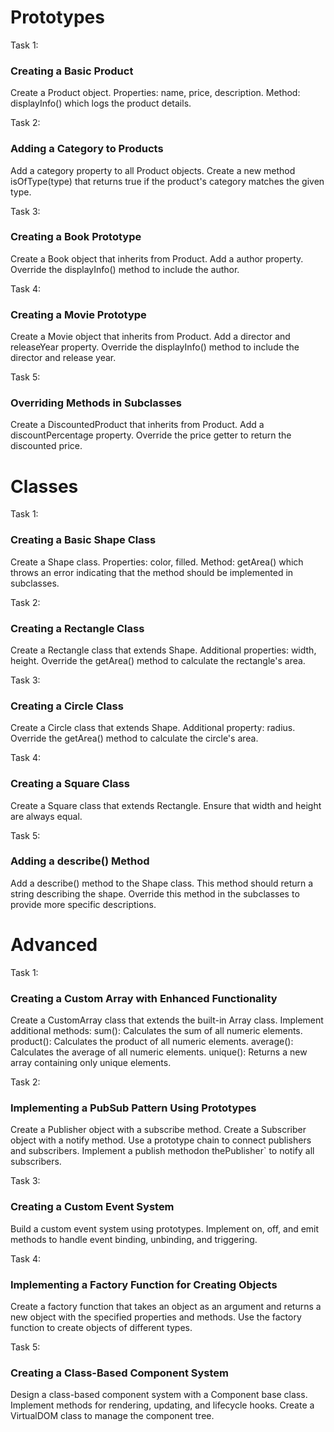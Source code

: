 # Prototypes

Task 1: 

### Creating a Basic Product
Create a Product object.
Properties: name, price, description.
Method: displayInfo() which logs the product details.

Task 2: 

### Adding a Category to Products
Add a category property to all Product objects.
Create a new method isOfType(type) that returns true if the product's category matches the given type.

Task 3: 

### Creating a Book Prototype
Create a Book object that inherits from Product.
Add a author property.
Override the displayInfo() method to include the author.

Task 4: 

### Creating a Movie Prototype
Create a Movie object that inherits from Product.
Add a director and releaseYear property.
Override the displayInfo() method to include the director and release year.

Task 5: 

### Overriding Methods in Subclasses
Create a DiscountedProduct that inherits from Product.
Add a discountPercentage property.
Override the price getter to return the discounted price.

# Classes

Task 1: 

### Creating a Basic Shape Class
Create a Shape class.
Properties: color, filled.
Method: getArea() which throws an error indicating that the method should be implemented in subclasses.

Task 2: 

### Creating a Rectangle Class
Create a Rectangle class that extends Shape.
Additional properties: width, height.
Override the getArea() method to calculate the rectangle's area.

Task 3: 

### Creating a Circle Class
Create a Circle class that extends Shape.
Additional property: radius.
Override the getArea() method to calculate the circle's area.

Task 4: 

### Creating a Square Class
Create a Square class that extends Rectangle.
Ensure that width and height are always equal.

Task 5: 

### Adding a describe() Method
Add a describe() method to the Shape class.
This method should return a string describing the shape.
Override this method in the subclasses to provide more specific descriptions.

# Advanced

Task 1: 

### Creating a Custom Array with Enhanced Functionality
Create a CustomArray class that extends the built-in Array class.
Implement additional methods:
sum(): Calculates the sum of all numeric elements.
product(): Calculates the product of all numeric elements.
average(): Calculates the average of all numeric elements.
unique(): Returns a new array containing only unique elements.

Task 2: 

### Implementing a PubSub Pattern Using Prototypes
Create a Publisher object with a subscribe method.
Create a Subscriber object with a notify method.
Use a prototype chain to connect publishers and subscribers.
Implement a publish methodon thePublisher` to notify all subscribers.

Task 3: 

### Creating a Custom Event System
Build a custom event system using prototypes.
Implement on, off, and emit methods to handle event binding, unbinding, and triggering.

Task 4: 

### Implementing a Factory Function for Creating Objects
Create a factory function that takes an object as an argument and returns a new object with the specified properties and methods.
Use the factory function to create objects of different types.

Task 5: 

### Creating a Class-Based Component System
Design a class-based component system with a Component base class.
Implement methods for rendering, updating, and lifecycle hooks.
Create a VirtualDOM class to manage the component tree.